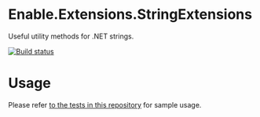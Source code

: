 # Enable.Extensions.StringExtensions

Useful utility methods for .NET strings.

[![Build status](https://ci.appveyor.com/api/projects/status/raj5v6ms7f2vp17w?svg=true)](https://ci.appveyor.com/project/EnableSoftware/enable-extensions-stringextensions)

# Usage

Please refer [to the tests in this repository](https://github.com/EnableSoftware/Enable.Extensions.StringExtensions/tree/master/test/StringExtensions.Test) for sample usage.